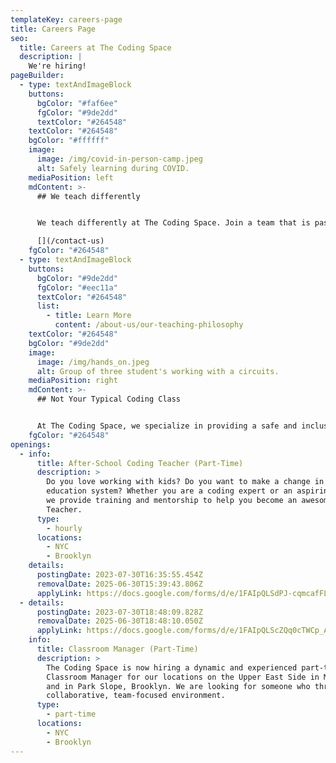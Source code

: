 ```yaml
---
templateKey: careers-page
title: Careers Page
seo:
  title: Careers at The Coding Space
  description: |
    We're hiring!
pageBuilder:
  - type: textAndImageBlock
    buttons:
      bgColor: "#faf6ee"
      fgColor: "#9de2dd"
      textColor: "#264548"
    textColor: "#264548"
    bgColor: "#ffffff"
    image:
      image: /img/covid-in-person-camp.jpeg
      alt: Safely learning during COVID.
    mediaPosition: left
    mdContent: >-
      ## We teach differently


      We teach differently at The Coding Space. Join a team that is passionate about our mission, follows a unique teaching philosophy, and cares. Scroll down for current openings.

      [](/contact-us)
    fgColor: "#264548"
  - type: textAndImageBlock
    buttons:
      bgColor: "#9de2dd"
      fgColor: "#eec11a"
      textColor: "#264548"
      list:
        - title: Learn More
          content: /about-us/our-teaching-philosophy
    textColor: "#264548"
    bgColor: "#9de2dd"
    image:
      image: /img/hands_on.jpeg
      alt: Group of three student's working with a circuits.
    mediaPosition: right
    mdContent: >-
      ## Not Your Typical Coding Class


      At The Coding Space, we specialize in providing a safe and inclusive learning environment for kids to have fun, be challenged, and discover their passions. Our teachers never lecture; instead, they ask targeted questions using the Socratic Method to get students thinking and problem-solving on their own. By focusing on the development of computational thinking skills, intellectual confidence, self-expression, and independence, our students learn to code while growing as thinkers, learners, and leaders.
    fgColor: "#264548"
openings:
  - info:
      title: After-School Coding Teacher (Part-Time)
      description: >
        Do you love working with kids? Do you want to make a change in the
        education system? Whether you are a coding expert or an aspiring coder,
        we provide training and mentorship to help you become an awesome Coding
        Teacher.
      type:
        - hourly
      locations:
        - NYC
        - Brooklyn
    details:
      postingDate: 2023-07-30T16:35:55.454Z
      removalDate: 2025-06-30T15:39:43.806Z
      applyLink: https://docs.google.com/forms/d/e/1FAIpQLSdPJ-cqmcafFLYxLqdKlo8vKvTC0aBiU28JfNerRB2XatMYxw/viewform
  - details:
      postingDate: 2023-07-30T18:48:09.828Z
      removalDate: 2025-06-30T18:48:10.050Z
      applyLink: https://docs.google.com/forms/d/e/1FAIpQLScZQq0cTWCp_Az28qgRa5TDfuurU6c3RsnCPiW8Xu7mUdFEXw/viewform
    info:
      title: Classroom Manager (Part-Time)
      description: >
        The Coding Space is now hiring a dynamic and experienced part-time
        Classroom Manager for our locations on the Upper East Side in Manhattan
        and in Park Slope, Brooklyn. We are looking for someone who thrives in a
        collaborative, team-focused environment.
      type:
        - part-time
      locations:
        - NYC
        - Brooklyn
---
```

